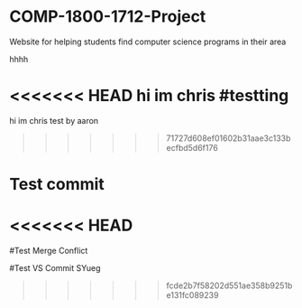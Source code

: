 # COMP-1800-1712-Project
Website for helping students find computer science programs in their area

hhhh

<<<<<<< HEAD
hi im chris #testting
=======
hi im chris
test by aaron
>>>>>>> 71727d608ef01602b31aae3c133becfbd5d6f176
# Test commit
<<<<<<< HEAD
=======

#Test Merge Conflict

#Test VS Commit SYueg
>>>>>>> fcde2b7f58202d551ae358b9251be131fc089239
